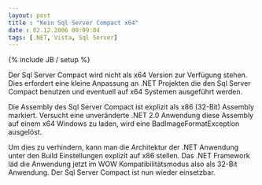 ```yaml
---
layout: post
title : "Kein Sql Server Compact x64"
date : 02.12.2006 00:09:04
tags: [.NET, Vista, Sql Server]
---
```

{% include JB / setup %}

Der Sql Server Compact wird nicht als x64 Version zur Verfügung stehen. Dies erfordert eine kleine Anpassung an .NET Projekten die den Sql Server Compact benutzen und eventuell auf x64 Systemen ausgeführt werden.

Die Assembly des Sql Server Compact ist explizit als x86 (32-Bit) Assembly markiert. Versucht eine unveränderte .NET 2.0 Anwendung diese Assembly auf einem x64 Windows zu laden, wird eine BadImageFormatException ausgelöst.

Um dies zu verhindern, kann man die Architektur der .NET Anwendung unter den Build Einstellungen explizit auf x86 stellen. Das .NET Framework läd die Anwendung jetzt im WOW Kompatibilitätsmodus also als 32-Bit Anwendung. Der Sql Server Compact ist nun wieder einsetzbar.
